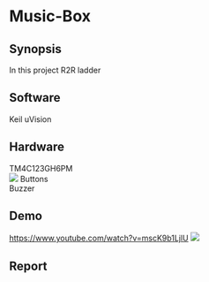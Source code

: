 # Music-Box
## Synopsis
In this project R2R ladder
## Software
Keil uVision<br/>
## Hardware
TM4C123GH6PM<br/>
![](https://www.ti.com/content/dam/ticom/images/products/ic/processors/evm-boards/ek-tm4c123gxl-angled.png:large)
Buttons<br/>
Buzzer<br/>
## Demo
https://www.youtube.com/watch?v=mscK9b1LjlU
[![](https://img.youtube.com/vi/mscK9b1LjlU/0.jpg)](https://www.youtube.com/watch?v=mscK9b1LjlU)
## Report
